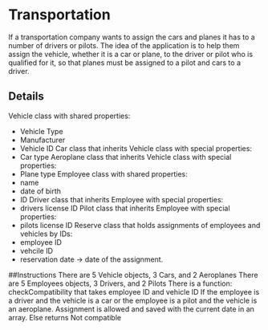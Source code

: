 # Transportation
If a transportation company wants to assign the cars and planes it has to a number of drivers or pilots. The idea of the application is to help them assign the vehicle, whether it is a car or plane, to the driver or pilot who is qualified for it, so that planes must be assigned to a pilot and cars to a driver.

## Details
Vehicle class with shared properties:
- Vehicle Type
- Manufacturer
- Vehicle ID
Car class that inherits Vehicle class with special properties:
- Car type
Aeroplane class that inherits Vehicle class with special properties:
- Plane type
Employee class with shared properties:
- name
- date of birth
- ID
Driver class that inherits Employee with special properties:
- drivers license ID
Pilot class that inherits Employee with special properties:
- pilots license ID
Reserve class that holds assignments of employees and vehicles by IDs:
- employee ID
- vehcile ID
- reservation date -> date of the assignment.

##Instructions
There are 5 Vehicle objects, 3 Cars, and 2 Aeroplanes
There are 5 Employees objects, 3 Drivers, and 2 Pilots
There is a function: checkCompatibility that takes employee ID and vehicle ID
If the employee is a driver and the vehicle is a car or the employee is a pilot and the vehicle is an aeroplane. Assignment is allowed and saved with the current date in an array.
Else returns Not compatible

